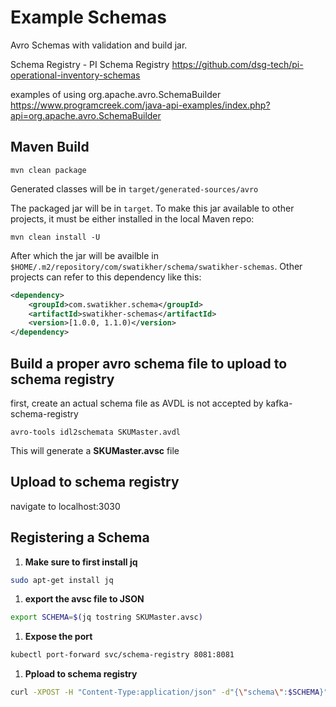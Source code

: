 # Example Schemas

Avro Schemas with validation and build jar.

Schema Registry - PI Schema Registry https://github.com/dsg-tech/pi-operational-inventory-schemas

examples of using org.apache.avro.SchemaBuilder https://www.programcreek.com/java-api-examples/index.php?api=org.apache.avro.SchemaBuilder

## Maven Build

```shell
mvn clean package
```

Generated classes will be in `target/generated-sources/avro`

The packaged jar will be in `target`. To make this jar available to other projects,
it must be either installed in the local Maven repo:

```shell
mvn clean install -U
```

After which the jar will be availble in `$HOME/.m2/repository/com/swatikher/schema/swatikher-schemas`. Other projects can
refer to this dependency like this:

```xml
<dependency>
    <groupId>com.swatikher.schema</groupId>
    <artifactId>swatikher-schemas</artifactId>
    <version>[1.0.0, 1.1.0)</version>
</dependency>
```

## Build a proper avro schema file to upload to schema registry

first, create an actual schema file as AVDL is not accepted by kafka-schema-registry

`avro-tools idl2schemata SKUMaster.avdl`

This will generate a **SKUMaster.avsc** file

## Upload to schema registry

navigate to localhost:3030

## Registering a Schema

1. **Make sure to first install jq**

```bash
sudo apt-get install jq
```

1. **export the avsc file to JSON**

```bash
export SCHEMA=$(jq tostring SKUMaster.avsc)
```

1. **Expose the port**

```bash
kubectl port-forward svc/schema-registry 8081:8081
```

1. **Ppload to schema registry**

```bash
curl -XPOST -H "Content-Type:application/json" -d"{\"schema\":$SCHEMA}" http://localhost:8081/subjects/schemaName/versions
```
